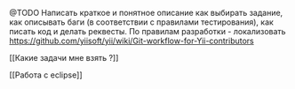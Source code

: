 @TODO Написать краткое и понятное описание как выбирать задание, как описывать баги (в соответствии с правилами тестирования), как писать код и делать реквесты.
По правилам разработки - локализовать https://github.com/yiisoft/yii/wiki/Git-workflow-for-Yii-contributors

[[Какие задачи мне взять ?]]

[[Работа с eclipse]]